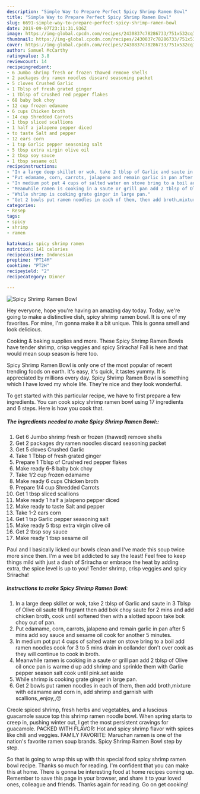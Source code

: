 ```yaml
---
description: "Simple Way to Prepare Perfect Spicy Shrimp Ramen Bowl"
title: "Simple Way to Prepare Perfect Spicy Shrimp Ramen Bowl"
slug: 6691-simple-way-to-prepare-perfect-spicy-shrimp-ramen-bowl
date: 2019-09-07T23:11:31.936Z
image: https://img-global.cpcdn.com/recipes/2430837c78286733/751x532cq70/spicy-shrimp-ramen-bowl-recipe-main-photo.jpg
thumbnail: https://img-global.cpcdn.com/recipes/2430837c78286733/751x532cq70/spicy-shrimp-ramen-bowl-recipe-main-photo.jpg
cover: https://img-global.cpcdn.com/recipes/2430837c78286733/751x532cq70/spicy-shrimp-ramen-bowl-recipe-main-photo.jpg
author: Samuel McCarthy
ratingvalue: 3.8
reviewcount: 14
recipeingredient:
- 6 Jumbo shrimp fresh or frozen thawed remove shells
- 2 packages dry ramen noodles discard seasoning packet
- 5 cloves Crushed Garlic
- 1 Tblsp of fresh grated ginger
- 1 Tblsp of Crushed red pepper flakes
- 68 baby bok choy
- 12 cup frozen edamame
- 6 cups Chicken broth
- 14 cup Shredded Carrots
- 1 tbsp sliced scallions
- 1 half a jalapeno pepper diced
- to taste Salt and pepper
- 12 ears corn
- 1 tsp Garlic pepper seasoning salt
- 5 tbsp extra virgin olive oil
- 2 tbsp soy sauce
- 1 tbsp sesame oil
recipeinstructions:
- "In a large deep skillet or wok, take 2 tblsp of Garlic and saute in 3 Tblsp of Olive oil saute till fragrant then add bok choy saute for 2 mins and add chicken broth, cook until softened then with a slotted spoon take bok choy out of pan."
- "Put edamame, corn, carrots, jalapeno and remain garlic in pan after 5 mins add soy sauce and sesame oil cook for another 5 minutes."
- "In medium pot put 4 cups of salted water on stove bring to a boil add ramen noodles cook for 3 to 5 mins drain in collander don&#39;t over cook as they will continue to cook in broth."
- "Meanwhile ramen is cooking in a saute or grill pan add 2 tblsp of Olive oil once pan is warme d up add shrimp and sprinkle them with Garlic pepper season salt cook until pink.set aside"
- "While shrimp is cooking grate ginger in large pan."
- "Get 2 bowls put ramen noodles in each of them, then add broth,mixture with edamame and corn in, add shrimp and garnish with scallions,,enjoy,,😚"
categories:
- Resep
tags:
- spicy
- shrimp
- ramen

katakunci: spicy shrimp ramen
nutrition: 141 calories
recipecuisine: Indonesian
preptime: "PT14M"
cooktime: "PT2H"
recipeyield: "2"
recipecategory: Dinner

---
```



![Spicy Shrimp Ramen Bowl](https://img-global.cpcdn.com/recipes/2430837c78286733/751x532cq70/spicy-shrimp-ramen-bowl-recipe-main-photo.jpg)

Hey everyone, hope you're having an amazing day today. Today, we're going to make a distinctive dish, spicy shrimp ramen bowl. It is one of my favorites. For mine, I'm gonna make it a bit unique. This is gonna smell and look delicious.

Cooking &amp; baking supplies and more. These Spicy Shrimp Ramen Bowls have tender shrimp, crisp veggies and spicy Sriracha! Fall is here and that would mean soup season is here too.

Spicy Shrimp Ramen Bowl is only one of the most popular of recent trending foods on earth. It's easy, it's quick, it tastes yummy. It is appreciated by millions every day. Spicy Shrimp Ramen Bowl is something which I have loved my whole life. They're nice and they look wonderful.


To get started with this particular recipe, we have to first prepare a few ingredients. You can cook spicy shrimp ramen bowl using 17 ingredients and 6 steps. Here is how you cook that.

##### The ingredients needed to make Spicy Shrimp Ramen Bowl::

1. Get 6 Jumbo shrimp fresh or frozen (thawed) remove shells
1. Get 2 packages dry ramen noodles discard seasoning packet
1. Get 5 cloves Crushed Garlic
1. Take 1 Tblsp of fresh grated ginger
1. Prepare 1 Tblsp of Crushed red pepper flakes
1. Make ready 6-8 baby bok choy
1. Take 1/2 cup frozen edamame
1. Make ready 6 cups Chicken broth
1. Prepare 1/4 cup Shredded Carrots
1. Get 1 tbsp sliced scallions
1. Make ready 1 half a jalapeno pepper diced
1. Make ready to taste Salt and pepper
1. Take 1-2 ears corn
1. Get 1 tsp Garlic pepper seasoning salt
1. Make ready 5 tbsp extra virgin olive oil
1. Get 2 tbsp soy sauce
1. Make ready 1 tbsp sesame oil


Paul and I basically licked our bowls clean and I&#39;ve made this soup twice more since then. I&#39;m a wee bit addicted to say the least! Feel free to keep things mild with just a dash of Sriracha or embrace the heat by adding extra, the spice level is up to you! Tender shrimp, crisp veggies and spicy Sriracha! 

##### Instructions to make Spicy Shrimp Ramen Bowl:

1. In a large deep skillet or wok, take 2 tblsp of Garlic and saute in 3 Tblsp of Olive oil saute till fragrant then add bok choy saute for 2 mins and add chicken broth, cook until softened then with a slotted spoon take bok choy out of pan.
1. Put edamame, corn, carrots, jalapeno and remain garlic in pan after 5 mins add soy sauce and sesame oil cook for another 5 minutes.
1. In medium pot put 4 cups of salted water on stove bring to a boil add ramen noodles cook for 3 to 5 mins drain in collander don&#39;t over cook as they will continue to cook in broth.
1. Meanwhile ramen is cooking in a saute or grill pan add 2 tblsp of Olive oil once pan is warme d up add shrimp and sprinkle them with Garlic pepper season salt cook until pink.set aside
1. While shrimp is cooking grate ginger in large pan.
1. Get 2 bowls put ramen noodles in each of them, then add broth,mixture with edamame and corn in, add shrimp and garnish with scallions,,enjoy,,😚


Creole spiced shrimp, fresh herbs and vegetables, and a luscious guacamole sauce top this shrimp ramen noodle bowl. When spring starts to creep in, pushing winter out, I get the most persistent cravings for guacamole. PACKED WITH FLAVOR: Hot and spicy shrimp flavor with spices like chili and veggies. FAMILY FAVORITE: Maruchan ramen is one of the nation&#39;s favorite ramen soup brands. Spicy Shrimp Ramen Bowl step by step. 

So that is going to wrap this up with this special food spicy shrimp ramen bowl recipe. Thanks so much for reading. I'm confident that you can make this at home. There is gonna be interesting food at home recipes coming up. Remember to save this page in your browser, and share it to your loved ones, colleague and friends. Thanks again for reading. Go on get cooking!
